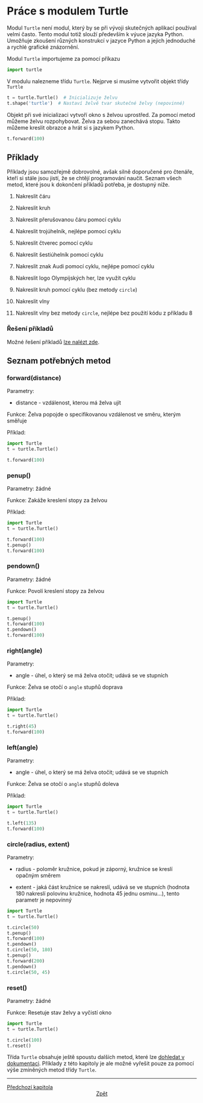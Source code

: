 # Práce s modulem Turtle

Modul `Turtle` není modul, který by se při vývoji skutečných aplikací používal
velmi často. Tento modul totiž slouží především k výuce jazyka Python. Umožňuje
zkoušení různých konstrukcí v jazyce Python a jejich jednoduché a rychlé
grafické znázornění.

Modul `Turtle` importujeme za pomocí příkazu

```Python
import turtle
```

V modulu nalezneme třídu `Turtle`. Nejprve si musíme vytvořit objekt třídy
`Turtle`

```Python
t = turtle.Turtle()  # Inicializuje želvu
t.shape('turtle')  # Nastaví želvě tvar skutečné želvy (nepovinné)
```

Objekt při své inicializaci vytvoří okno s želvou uprostřed. Za pomocí metod
můžeme želvu rozpohybovat. Želva za sebou zanechává stopu. Takto můžeme kreslit
obrazce a hrát si s jazykem Python.

```Python
t.forward(100)
```

## Příklady

Příklady jsou samozřejmě dobrovolné, avšak silně doporučené pro čtenáře,
kteří si stále jsou jistí, že se chtějí programování naučit. Seznam všech metod,
které jsou k dokončení příkladů potřeba, je dostupný níže.

1) Nakreslit čáru

2) Nakreslit kruh

3) Nakreslit přerušovanou čáru pomocí cyklu

4) Nakreslit trojúhelník, nejlépe pomocí cyklu

5) Nakreslit čtverec pomocí cyklu

6) Nakreslit šestiúhelník pomocí cyklu

7) Nakreslit znak Audi pomocí cyklu, nejlépe pomocí cyklu

8) Nakreslit logo Olympijských her, lze využít cyklu

9) Nakreslit kruh pomocí cyklu (bez metody `circle`)

10) Nakreslit vlny

11) Nakreslit vlny bez metody `circle`, nejlépe bez použití kódu z příkladu 8

### Řešení příkladů

Možné řešení příkladů [lze nalézt zde](https://github.com/fpeterek/itworkshop-solutions/blob/master/solutions.py).

## Seznam potřebných metod

### forward(distance)

Parametry:

* distance - vzdálenost, kterou má želva ujít

Funkce: Želva popojde o specifikovanou vzdálenost ve směru, kterým směřuje

Příklad:

```Python
import Turtle
t = turtle.Turtle()

t.forward(100)
```

### penup()

Parametry: žádné

Funkce: Zakáže kreslení stopy za želvou

Příklad:

```Python
import Turtle
t = turtle.Turtle()

t.forward(100)
t.penup()
t.forward(100)
```

### pendown()

Parametry: žádné

Funkce: Povolí kreslení stopy za želvou

```Python
import Turtle
t = turtle.Turtle()

t.penup()
t.forward(100)
t.pendown()
t.forward(100)
```

### right(angle)

Parametry:

* angle - úhel, o který se má želva otočit; udává se ve stupních

Funkce: Želva se otočí o `angle` stupňů doprava

Příklad:

```Python
import Turtle
t = turtle.Turtle()

t.right(45)
t.forward(100)
```

### left(angle)

Parametry:

* angle - úhel, o který se má želva otočit; udává se ve stupních

Funkce: Želva se otočí o `angle` stupňů doleva

Příklad:

```Python
import Turtle
t = turtle.Turtle()

t.left(135)
t.forward(100)
```

### circle(radius, extent)

Parametry:

* radius - poloměr kružnice, pokud je záporný, kružnice se kreslí opačným směrem

* extent - jaká část kružnice se nakreslí, udává se ve stupních (hodnota 180
           nakreslí polovinu kružnice, hodnota 45 jednu osminu...), tento
           parametr je nepovinný

```Python
import Turtle
t = turtle.Turtle()

t.circle(50)
t.penup()
t.forward(100)
t.pendown()
t.circle(50, 180)
t.penup()
t.forward(200)
t.pendown()
t.circle(50, 45)
```

### reset()

Parametry: žádné

Funkce: Resetuje stav želvy a vyčistí okno

```Python
import Turtle
t = turtle.Turtle()

t.circle(100)
t.reset()
```


Třída `Turtle` obsahuje ještě spoustu dalších metod, které lze [dohledat
v dokumentaci](https://docs.python.org/3.3/library/turtle.html). Příklady
z této kapitoly je ale možné vyřešit pouze za pomocí výše zmíněných metod třídy
`Turtle`.

---

<div style="text-align: left"  > <a href="constructs.md">Předchozí kapitola </a> </div>
<div style="text-align: center"> <a href="../README.md">Zpět                </a> </div>
